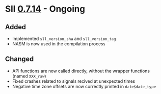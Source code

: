 # Sll [0.7.14] - Ongoing

## Added

- Implemented `sll_version_sha` and `sll_version_tag`
- NASM is now used in the compilation process

## Changed

- API functions are now called directly, without the wrapper functions (named `XXX_raw`)
- Fixed crashes related to signals recived at unexpected times
- Negative time zone offsets are now correctly printed in `date$date_type`

[0.7.14]: https://github.com/sl-lang/sll/compare/sll-v0.7.13...main
